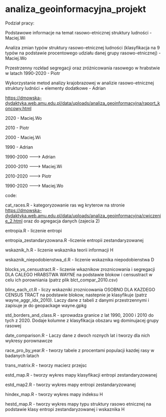 # analiza_geoinformacyjna_projekt
Podział pracy:

Podstawowe informacje na temat rasowo-etnicznej struktury ludności - Maciej.Wi

Analiza zmian typów struktury rasowo-etnicznej ludności (klasyfikacja na 9 typów na podstawie procentowego udziału danej grupy rasowo-etnicznej) - Maciej.Wo

Przestrzenny rozkład segregacji oraz zróżnicowania rasowego w hrabstwie w latach 1990-2020 - Piotr

Wykorzystanie metod analizy krajobrazowej w analizie rasowo-etnicznej struktury ludnści + elementy dodatkowe - Adrian

https://dmowska-dydaktyka.web.amu.edu.pl/data/uploads/analiza_geoinformacyjna/raport_koncowy.html

2020 - Maciej.Wo

2010 - Piotr

2000 - Maciej.Wi

1990 - Adrian

1990-2000 ---> Adrian

2000-2010 ---> Maciej.Wi

2010-2020 ---> Piotr

1990-2020 ---> Maciej.Wo


code:

cat_races.R - kategoryzowanie ras wg kryterow na stronie https://dmowska-dydaktyka.web.amu.edu.pl/data/uploads/analiza_geoinformacyjna/cwiczenie_2.html oraz do agregacja danych (zajecia 2)

entropia.R - liczenie entropi

entropia_zestandaryzowana.R -liczenie entropii zestandaryzowanej

wskaznik_h.R - liczenie wskaznika teorii informacji H

wskaznik_niepodobienstwa_d.R - liczenie wskaznika niepodobienstwa D

blocks_vs_censustract.R - liczenie wkaznikow zroznicowania i segregacji DLA CALEGO HRABSTWA WAYNE na podstawie blokow i censustract w celu ich porowniania (patrz plik blct_compar_2010.csv)

blinx_each_ct.R - liczy wskazniki zroznicowania OSOBNO DLA KAZDEGO CENSUS TRACT na podstawie blokow, nastepnie je klasyfikuje (patrz wayne_aggr_idx_2010). Laczy dane z tabeli z danymi przestrzennymi i zapisuje je do geopackage wayne.gpkg

std_borders_and_class.R - sprowadza granice z lat 1990, 2000 i 2010 do tych z 2020. Dodaje kolumne z klasyfikacja obszaru wg dominujacej grupy rasowej

date_comparison.R - Laczy dane z dwoch roznych lat i tworzy dla nich wykresy porownawcze


race_pro_by_year.R - tworzy tabele z procentami populacji kazdej rasy w badanych latach


trans_matrix.R - tworzy macierz przejsc


estd_map.R - tworzy wykres mapy klasyfikacji entropi zestandaryzowanej


estd_map2.R - tworzy wykres mapy entropi zestandaryzowanej


hindex_map.R - tworzy wykres mapy indeksu H

hestd_map.R - tworzy wykres mapy typu struktury rasowo etnicznej na podstawie klasy entropi zestandaryzowanej i wskaznika H
